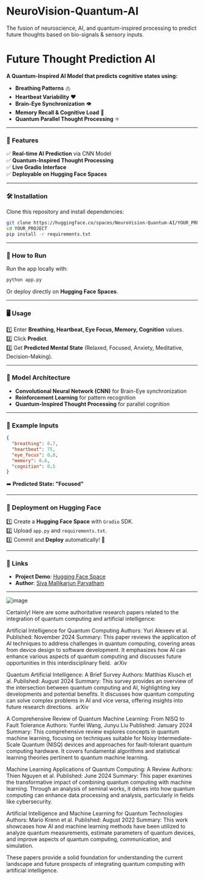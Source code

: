 # NeuroVision-Quantum-AI
The fusion of neuroscience, AI, and quantum-inspired processing to predict future thoughts based on bio-signals &amp; sensory inputs.  

#   Future Thought Prediction AI 

**A Quantum-Inspired AI Model that predicts cognitive states using:**
- **Breathing Patterns** 🫁  
- **Heartbeat Variability** ❤️  
- **Brain-Eye Synchronization** 👁️  
- **Memory Recall & Cognitive Load** 🧠  
- **Quantum Parallel Thought Processing** ⚛️  

---

### **🚀 Features**
✅ **Real-time AI Prediction** via CNN Model  
✅ **Quantum-Inspired Thought Processing**  
✅ **Live Gradio Interface**  
✅ **Deployable on Hugging Face Spaces**  

---

### **🛠 Installation**  
Clone this repository and install dependencies:  
```bash
git clone https://huggingface.co/spaces/NeuroVision-Quantum-AI/YOUR_PROJECT
cd YOUR_PROJECT
pip install -r requirements.txt
```

---

### **🎯 How to Run**
Run the app locally with:  
```bash
python app.py
```
Or deploy directly on **Hugging Face Spaces**.

---

### **🖥️ Usage**
1️⃣ Enter **Breathing, Heartbeat, Eye Focus, Memory, Cognition** values.  
2️⃣ Click **Predict**.  
3️⃣ Get **Predicted Mental State** (Relaxed, Focused, Anxiety, Meditative, Decision-Making).  

---

### **🧬 Model Architecture**
- **Convolutional Neural Network (CNN)** for Brain-Eye synchronization  
- **Reinforcement Learning** for pattern recognition  
- **Quantum-Inspired Thought Processing** for parallel cognition  

---

### **📌 Example Inputs**
```json
{
  "breathing": 0.7,
  "heartbeat": 75,
  "eye_focus": 0.8,
  "memory": 0.6,
  "cognition": 0.5
}
```
➡️ **Predicted State: "Focused"**  

---

### **📡 Deployment on Hugging Face**
1️⃣ Create a **Hugging Face Space** with `Gradio` SDK.  
2️⃣ Upload `app.py` and `requirements.txt`.  
3️⃣ Commit and **Deploy** automatically! 🚀  

---

### **🔗 Links**
- **Project Demo**: [Hugging Face Space](https://huggingface.co/spaces/NeuroVision-Quantum-AI)  
- **Author**: [Siva Mallikarjun Parvatham](https://www.linkedin.com/in/siva-70417418a/)  

---

![image](https://github.com/user-attachments/assets/cc5f4c98-ff8c-487d-9747-a2d172c9eb96)

Certainly! Here are some authoritative research papers related to the integration of quantum computing and artificial intelligence:

Artificial Intelligence for Quantum Computing
Authors: Yuri Alexeev et al.
Published: November 2024
Summary: This paper reviews the application of AI techniques to address challenges in quantum computing, covering areas from device design to software development. It emphasizes how AI can enhance various aspects of quantum computing and discusses future opportunities in this interdisciplinary field. ​
arXiv

Quantum Artificial Intelligence: A Brief Survey
Authors: Matthias Klusch et al.
Published: August 2024
Summary: This survey provides an overview of the intersection between quantum computing and AI, highlighting key developments and potential benefits. It discusses how quantum computing can solve complex problems in AI and vice versa, offering insights into future research directions. ​
arXiv

A Comprehensive Review of Quantum Machine Learning: From NISQ to Fault Tolerance
Authors: Yunfei Wang, Junyu Liu
Published: January 2024
Summary: This comprehensive review explores concepts in quantum machine learning, focusing on techniques suitable for Noisy Intermediate-Scale Quantum (NISQ) devices and approaches for fault-tolerant quantum computing hardware. It covers fundamental algorithms and statistical learning theories pertinent to quantum machine learning. ​


Machine Learning Applications of Quantum Computing: A Review
Authors: Thien Nguyen et al.
Published: June 2024
Summary: This paper examines the transformative impact of combining quantum computing with machine learning. Through an analysis of seminal works, it delves into how quantum computing can enhance data processing and analysis, particularly in fields like cybersecurity. ​

Artificial Intelligence and Machine Learning for Quantum Technologies
Authors: Mario Krenn et al.
Published: August 2022
Summary: This work showcases how AI and machine learning methods have been utilized to analyze quantum measurements, estimate parameters of quantum devices, and improve aspects of quantum computing, communication, and simulation. ​


These papers provide a solid foundation for understanding the current landscape and future prospects of integrating quantum computing with artificial intelligence.










